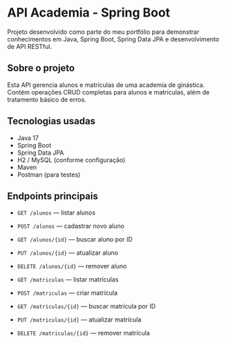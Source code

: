 # API Academia - Spring Boot

Projeto desenvolvido como parte do meu portfólio para demonstrar conhecimentos em Java, Spring Boot, Spring Data JPA e desenvolvimento de API RESTful.

## Sobre o projeto

Esta API gerencia alunos e matrículas de uma academia de ginástica. Contém operações CRUD completas para alunos e matrículas, além de tratamento básico de erros.

## Tecnologias usadas

- Java 17
- Spring Boot
- Spring Data JPA
- H2 / MySQL (conforme configuração)
- Maven
- Postman (para testes)

## Endpoints principais

- `GET /alunos` — listar alunos
- `POST /alunos` — cadastrar novo aluno
- `GET /alunos/{id}` — buscar aluno por ID
- `PUT /alunos/{id}` — atualizar aluno
- `DELETE /alunos/{id}` — remover aluno

- `GET /matriculas` — listar matrículas
- `POST /matriculas` — criar matrícula
- `GET /matriculas/{id}` — buscar matrícula por ID
- `PUT /matriculas/{id}` — atualizar matrícula
- `DELETE /matriculas/{id}` — remover matrícula
